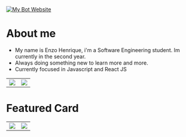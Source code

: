 <div>
  <a href="https://yulbot.vercel.app">
    <img src="https://img.shields.io/badge/YulBot-Website-EC3E85" alt="My Bot Website" />
  </a>
</div>

# About me

- My name is Enzo Henrique, i'm a Software Engineering student. Im currently in the second year.
- Always doing something new to learn more and more.
- Currently focused in Javascript and React JS

<table>
  <tr>
    <td align="center" style="padding=0;width=50%;">
      <img align="center" style="padding=0;" src="https://github-readme-stats.vercel.app/api?username=enzzzzz&count_private=true&show_icons=true&theme=radical&hide_border=true&hide=contribs" />
    </td>
    <td align="center" style="padding=0;width=50%;">
      <img align="center" style="padding=0;" src="https://github-readme-stats.vercel.app/api/top-langs/?username=enzzzzz&layout=compact&hide_border=true&theme=radical" />
    </td>
  </tr>
</table>

<h1>Featured Card</h1>

<table>
  <tr>
    <td align="center" style="padding=0;width=50%;">
      <img align="center" style="padding=0;" src="https://github-readme-stats.vercel.app/api/pin/?username=enzzzzz&repo=yulrpg&theme=radical&show_owner=true" />
    </td>
    <td align="center" style="padding=0;width=50%;">
      <img align="center" style="padding=0;" src="https://github-readme-stats.vercel.app/api/pin/?username=enzzzzz&repo=yulrpg&theme=radical&show_owner=true" />
    </td>
  </tr>
</table>